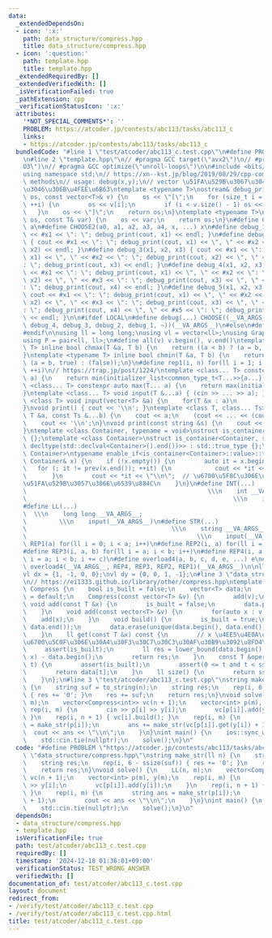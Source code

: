 ```yaml
---
data:
  _extendedDependsOn:
  - icon: ':x:'
    path: data_structure/compress.hpp
    title: data_structure/compress.hpp
  - icon: ':question:'
    path: template.hpp
    title: template.hpp
  _extendedRequiredBy: []
  _extendedVerifiedWith: []
  _isVerificationFailed: true
  _pathExtension: cpp
  _verificationStatusIcon: ':x:'
  attributes:
    '*NOT_SPECIAL_COMMENTS*': ''
    PROBLEM: https://atcoder.jp/contests/abc113/tasks/abc113_c
    links:
    - https://atcoder.jp/contests/abc113/tasks/abc113_c
  bundledCode: "#line 1 \"test/atcoder/abc113_c.test.cpp\"\n#define PROBLEM \"https://atcoder.jp/contests/abc113/tasks/abc113_c\"\
    \n#line 2 \"template.hpp\"\n// #pragma GCC target(\"avx2\")\n// #pragma GCC optimize(\"\
    O3\")\n// #pragma GCC optimize(\"unroll-loops\")\n\n#include <bits/stdc++.h>\n\
    using namespace std;\n// https://xn--kst.jp/blog/2019/08/29/cpp-comp/\n// debug\
    \ methods\n// usage: debug(x,y);\n// vector \u51FA\u529B\u3067\u304D\u308B\u3088\
    \u3046\u306B\u4FEE\u6B63\ntemplate <typename T>\nostream& debug_print(ostream&\
    \ os, const vector<T>& v) {\n    os << \"[\";\n    for (size_t i = 0; i < v.size();\
    \ ++i) {\n        os << v[i];\n        if (i < v.size() - 1) os << \", \";\n \
    \   }\n    os << \"]\";\n    return os;\n}\ntemplate <typename T>\nostream& debug_print(ostream&\
    \ os, const T& var) {\n    os << var;\n    return os;\n}\n#define CHOOSE(a) CHOOSE2\
    \ a\n#define CHOOSE2(a0, a1, a2, a3, a4, x, ...) x\n#define debug_1(x1) { cout\
    \ << #x1 << \": \"; debug_print(cout, x1) << endl; }\n#define debug_2(x1, x2)\
    \ { cout << #x1 << \": \"; debug_print(cout, x1) << \", \" << #x2 << \": \"; debug_print(cout,\
    \ x2) << endl; }\n#define debug_3(x1, x2, x3) { cout << #x1 << \": \"; debug_print(cout,\
    \ x1) << \", \" << #x2 << \": \"; debug_print(cout, x2) << \", \" << #x3 << \"\
    : \"; debug_print(cout, x3) << endl; }\n#define debug_4(x1, x2, x3, x4) { cout\
    \ << #x1 << \": \"; debug_print(cout, x1) << \", \" << #x2 << \": \"; debug_print(cout,\
    \ x2) << \", \" << #x3 << \": \"; debug_print(cout, x3) << \", \" << #x4 << \"\
    : \"; debug_print(cout, x4) << endl; }\n#define debug_5(x1, x2, x3, x4, x5) {\
    \ cout << #x1 << \": \"; debug_print(cout, x1) << \", \" << #x2 << \": \"; debug_print(cout,\
    \ x2) << \", \" << #x3 << \": \"; debug_print(cout, x3) << \", \" << #x4 << \"\
    : \"; debug_print(cout, x4) << \", \" << #x5 << \": \"; debug_print(cout, x5)\
    \ << endl; }\n\n#ifdef LOCAL\n#define debug(...) CHOOSE((__VA_ARGS__, debug_5,\
    \ debug_4, debug_3, debug_2, debug_1, ~))(__VA_ARGS__)\n#else\n#define debug(...)\n\
    #endif\n\nusing ll = long long;\nusing vl = vector<ll>;\nusing Graph = vector<vector<ll>>;\n\
    using P = pair<ll, ll>;\n#define all(v) v.begin(), v.end()\ntemplate <typename\
    \ T> inline bool chmax(T &a, T b) {\n    return ((a < b) ? (a = b, true) : (false));\n\
    }\ntemplate <typename T> inline bool chmin(T &a, T b) {\n    return ((a > b) ?\
    \ (a = b, true) : (false));\n}\n#define rep1(i, n) for(ll i = 1; i <= ((ll)n);\
    \ ++i)\n// https://trap.jp/post/1224/\ntemplate <class... T> constexpr auto min(T...\
    \ a) {\n    return min(initializer_list<common_type_t<T...>>{a...});\n}\ntemplate\
    \ <class... T> constexpr auto max(T... a) {\n    return max(initializer_list<common_type_t<T...>>{a...});\n\
    }\ntemplate <class... T> void input(T &...a) { (cin >> ... >> a); }\ntemplate\
    \ <class T> void input(vector<T> &a) {\n    for(T &x : a)\n        cin >> x;\n\
    }\nvoid print() { cout << '\\n'; }\ntemplate <class T, class... Ts> void print(const\
    \ T &a, const Ts &...b) {\n    cout << a;\n    (cout << ... << (cout << ' ', b));\n\
    \    cout << '\\n';\n}\nvoid print(const string &s) {\n    cout << s << '\\n';\n\
    }\ntemplate <class Container, typename = void>\nstruct is_container : std::false_type\
    \ {};\ntemplate <class Container>\nstruct is_container<Container, std::void_t<decltype(std::declval<Container>().begin()),\
    \ decltype(std::declval<Container>().end())>> : std::true_type {};\ntemplate <class\
    \ Container>\ntypename enable_if<is_container<Container>::value>::type print(const\
    \ Container& x) {\n    if (!x.empty()) {\n        auto it = x.begin();\n     \
    \   for (; it != prev(x.end()); ++it) {\n            cout << *it << \" \";\n \
    \       }\n        cout << *it << \"\\n\";  // \u6700\u5F8C\u306E\u8981\u7D20\u3092\
    \u51FA\u529B\u3057\u3066\u6539\u884C\n    }\n}\n#define INT(...)             \
    \                                                  \\\n    int __VA_ARGS__;  \
    \                                                         \\\n    input(__VA_ARGS__)\n\
    #define LL(...)                                                              \
    \  \\\n    long long __VA_ARGS__;                                            \
    \         \\\n    input(__VA_ARGS__)\n#define STR(...)                       \
    \                                        \\\n    string __VA_ARGS__;         \
    \                                               \\\n    input(__VA_ARGS__)\n#define\
    \ REP1(a) for(ll i = 0; i < a; i++)\n#define REP2(i, a) for(ll i = 0; i < a; i++)\n\
    #define REP3(i, a, b) for(ll i = a; i < b; i++)\n#define REP4(i, a, b, c) for(ll\
    \ i = a; i < b; i += c)\n#define overload4(a, b, c, d, e, ...) e\n#define rep(...)\
    \ overload4(__VA_ARGS__, REP4, REP3, REP2, REP1)(__VA_ARGS__)\n\nll inf = 3e18;\n\
    vl dx = {1, -1, 0, 0};\nvl dy = {0, 0, 1, -1};\n#line 3 \"data_structure/compress.hpp\"\
    \n// https://ei1333.github.io/library/other/compress.hpp\ntemplate <class T> struct\
    \ Compress {\n    bool is_built = false;\n    vector<T> data;\n    Compress()\
    \ = default;\n    Compress(const vector<T> &v) {\n        add(v);\n    }\n   \
    \ void add(const T &x) {\n        is_built = false;\n        data.push_back(x);\n\
    \    }\n    void add(const vector<T> &v) {\n        for(auto x : v)\n        \
    \    add(x);\n    }\n    void build() {\n        is_built = true;\n        sort(data.begin(),\
    \ data.end());\n        data.erase(unique(data.begin(), data.end()), data.end());\n\
    \    }\n    ll get(const T &x) const {\n        // x \u4EE5\u4E0A\u3068\u306A\u308B\
    \u6700\u5C0F\u306E\u30A4\u30F3\u30C7\u30C3\u30AF\u30B9\u3092\u8FD4\u3059\n   \
    \     assert(is_built);\n        ll res = lower_bound(data.begin(), data.end(),\
    \ x) - data.begin();\n        return res;\n    }\n    const T &operator[](size_t\
    \ t) {\n        assert(is_built);\n        assert(0 <= t and t < ssize(data));\n\
    \        return data[t];\n    }\n    ll size() {\n        return ssize(data);\n\
    \    }\n};\n#line 3 \"test/atcoder/abc113_c.test.cpp\"\nstring make_str(ll n)\
    \ {\n    string suf = to_string(n);\n    string res;\n    rep(i, 6 - ssize(suf))\
    \ { res += '0'; }\n    res += suf;\n    return res;\n}\nvoid solve() {\n    LL(n,\
    \ m);\n    vector<Compress<int>> vc(n + 1);\n    vector<int> p(m), y(m);\n   \
    \ rep(i, m) {\n        cin >> p[i] >> y[i];\n        vc[p[i]].add(y[i]);\n   \
    \ }\n    rep(i, n + 1) { vc[i].build(); }\n    rep(i, m) {\n        string ans\
    \ = make_str(p[i]);\n        ans += make_str(vc[p[i]].get(y[i]) + 1);\n      \
    \  cout << ans << \"\\n\";\n    }\n}\nint main() {\n    ios::sync_with_stdio(false);\n\
    \    std::cin.tie(nullptr);\n    solve();\n}\n"
  code: "#define PROBLEM \"https://atcoder.jp/contests/abc113/tasks/abc113_c\"\n#include\
    \ \"data_structure/compress.hpp\"\nstring make_str(ll n) {\n    string suf = to_string(n);\n\
    \    string res;\n    rep(i, 6 - ssize(suf)) { res += '0'; }\n    res += suf;\n\
    \    return res;\n}\nvoid solve() {\n    LL(n, m);\n    vector<Compress<int>>\
    \ vc(n + 1);\n    vector<int> p(m), y(m);\n    rep(i, m) {\n        cin >> p[i]\
    \ >> y[i];\n        vc[p[i]].add(y[i]);\n    }\n    rep(i, n + 1) { vc[i].build();\
    \ }\n    rep(i, m) {\n        string ans = make_str(p[i]);\n        ans += make_str(vc[p[i]].get(y[i])\
    \ + 1);\n        cout << ans << \"\\n\";\n    }\n}\nint main() {\n    ios::sync_with_stdio(false);\n\
    \    std::cin.tie(nullptr);\n    solve();\n}\n"
  dependsOn:
  - data_structure/compress.hpp
  - template.hpp
  isVerificationFile: true
  path: test/atcoder/abc113_c.test.cpp
  requiredBy: []
  timestamp: '2024-12-18 01:36:01+09:00'
  verificationStatus: TEST_WRONG_ANSWER
  verifiedWith: []
documentation_of: test/atcoder/abc113_c.test.cpp
layout: document
redirect_from:
- /verify/test/atcoder/abc113_c.test.cpp
- /verify/test/atcoder/abc113_c.test.cpp.html
title: test/atcoder/abc113_c.test.cpp
---
```

